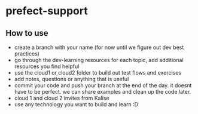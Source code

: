# prefect-support

## How to use
- create a branch with your name (for now until we figure out dev best practices)
- go through the dev-learning resources for each topic, add additional resources you find helpful
- use the cloud1 or cloud2 folder to build out test flows and exercises 
- add notes, questions or anything that is useful 
- commit your code and push your branch at the end of the day. it doesnt have to be perfect. we can share examples and clean up the code later. 
- cloud 1 and cloud 2 invites from Kalise
- use any technology you want to build and learn :D 
